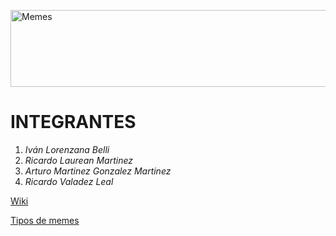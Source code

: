 
<a href="https://cooltext.com"><img src="https://images.cooltext.com/5136302.png" width="564" height="123" alt="Memes " /></a>

# INTEGRANTES

1. *Iván Lorenzana Belli*
2. *Ricardo Laurean Martinez*
3. *Arturo Martinez Gonzalez Martinez*
4. *Ricardo Valadez Leal*


[Wiki](https://github.com/IvanLorenzanaB/Bloque-II/wiki/LeMemes)  

[Tipos de memes](CoolMeme)
